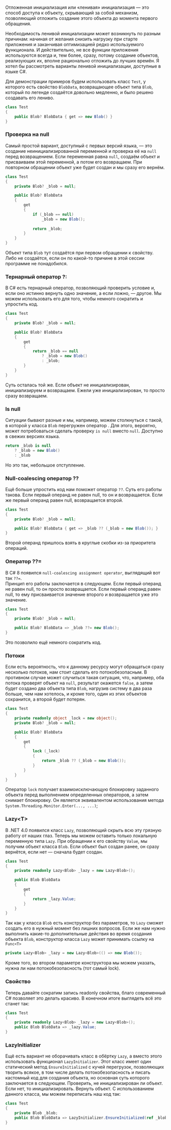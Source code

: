 Отложенная инициализация или «ленивая» инициализация — это способ доступа к объекту, скрывающий за собой механизм, позволяющий отложить создание этого объекта до момента первого обращения. 

Необходимость ленивой инициализации может возникнуть по разным причинам: начиная от желания снизить нагрузку при старте приложения и заканчивая оптимизацией редко используемого функционала. И действительно, не все функции приложения используются всегда и, тем более, сразу, потому создание объектов, реализующих их, вполне рационально отложить до лучших времён. Я хотел бы рассмотреть варианты ленивой инициализации, доступные в языке C#.  
  
Для демонстрации примеров будем использовать класс `Test`, у которого есть свойство `BlobData`, возвращающее объект типа `Blob`, который по легенде создаётся довольно медленно, и было решено создавать его лениво.  
  

```C#
class Test
{
    public Blob? BlobData { get => new Blob() }
}
```

### Проверка на null

Самый простой вариант, доступный с первых версий языка, — это создание неинициализированной переменной и проверка её на `null` перед возвращением. Если переменная равна `null`, создаём объект и присваиваем этой переменной, а потом его возвращаем. При повторном обращении объект уже будет создан и мы сразу его вернём.  
  
```C#
class Test
{
    private Blob? _blob = null;

    public Blob? BlobData
    {
        get
        {
            if (_blob == null)
                _blob = new Blob();
			
            return _blob;
        }
    }
}
```
  
Объект типа `Blob` тут создаётся при первом обращении к свойству. Либо не создаётся, если он по какой-то причине в этой сессии программе не понадобился.  

### Тернарный оператор ?:

В C# есть тернарный оператор, позволяющий проверить условие и, если оно истинно вернуть одно значение, а если ложно, — другое. Мы можем использовать его для того, чтобы немного сократить и упростить код.  
  
```C#
class Test
{
    private Blob? _blob = null;

    public Blob? BlobData
    {
        get
        {
            return _blob == null
                ? _blob = new Blob()
                : _blob;
        }
    }
}
```
  
Суть осталась той же. Если объект не инициализирован, инициализируем и возвращаем. Ежели уже инициализирован, то просто сразу возвращаем.  

### Is null
  
Ситуации бывают разные и мы, например, можем столкнуться с такой, в которой у класса `Blob` перегружен оператор . Для этого, вероятно, может потребоваться сделать проверку `is null` вместо `null`. Доступно в свежих версиях языка.  
  
```C#
return _blob is null
    ? _blob = new Blob()
    : _blob
```

Но это так, небольшое отступление.  

### Null-coalescing оператор ??
  
Ещё больше упростить код нам поможет оператор `??`. 
Суть его работы такова. Если первый операнд не равен null, то он и возвращается. Если же первый операнд равен null, возвращается второй.  
  

```C#
class Test
{
    private Blob? _blob = null;

    public Blob? BlobData { get => _blob ?? (_blob = new Blob()); }
}
```

Второй операнд пришлось взять в круглые скобки из-за приоритета операций.  

### Оператор ??=

В C# 8 появился `null-coalescing assignment operator`, выглядящий вот так `??=`.  
Принцип его работы заключается в следующем. Если первый операнд не равен null, то он просто возвращается. Если первый операнд равен null, то ему присваивается значение второго и возвращается уже это значение.  
  
```C#
class Test
{
    private Blob? _blob = null;

    public Blob? BlobData => _blob ??= new Blob();
}
```

Это позволило ещё немного сократить код.  
  
### Потоки
  
Если есть вероятность, что к данному ресурсу могут обращаться сразу несколько потоков, нам стоит сделать его потокобезопасным. В противном случае может случиться такая ситуация, что, например, оба потока проверят объект на `null`, результат окажется `false`, а затем будет создано два объекта типа `Blob`, нагрузив систему в два раза больше, чем нам хотелось, и кроме того, один из этих объектов сохранится, а второй будет потерян.  
  

```C#
class Test
{
    private readonly object _lock = new object();
    private Blob? _blob = null;

    public Blob? BlobData
    {
        get
        {
            lock (_lock)
            {
                return _blob ?? (_blob = new Blob());
            }
        }
    }
}
```
  
Оператор `lock` получает взаимоисключающую блокировку заданного объекта перед выполнением определенных операторов, а затем снимает блокировку. Он является эквивалентом использования метода `System.Threading.Monitor.Enter(..., ...)`;  

### Lazy<Т>

В .NET 4.0 появился класс `Lazy`, позволяющий скрыть всю эту грязную работу от наших глаз. Теперь мы можем оставить только локальную переменную типа `Lazy`. При обращении к его свойству `Value`, мы получим объект класса `Blob`. Если объект был создан ранее, он сразу вернётся, если нет — сначала будет создан.

```C#
class Test
{
    private readonly Lazy<Blob> _lazy = new Lazy<Blob>();

    public Blob BlobData
    {
        get
        {
            return _lazy.Value;
        }
    }
}
```


Так как у класса `Blob` есть конструктор без параметров, то `Lazy` сможет создать его в нужный момент без лишних вопросов. Если же нам нужно выполнить какие-то дополнительные действия во время создания объекта `Blob`, конструктор класса `Lazy` может принимать ссылку на `Func<T>`  
  
```C#
private Lazy<Blob> _lazy = new Lazy<Blob>(() => new Blob());
```
  
Кроме того, во втором параметре конструктора мы можем указать, нужна ли нам потокобезопасность (тот самый lock).  
  
### Свойство

Теперь давайте сократим запись readonly свойства, благо современный C# позволяет это делать красиво. В конечном итоге выглядеть всё это станет так:  
  
```C#
class Test
{
    private readonly Lazy<Blob> _lazy = new Lazy<Blob>();
    public Blob BlobData => _lazy.Value;
}
```

### LazyInitializer

Ещё есть вариант не оборачивать класс в обёртку `Lazy`, а вместо этого использовать функционал `LazyInitializer`. Этот класс имеет один статический метод `EnsureInitialized` с кучей перегрузок, позволяющих творить всякое, в том числе делать потокобезопасность и писать кастомный код для создания объекта, но основная суть которого заключается в следующем. Проверить, не инициализирован ли объект. Если нет, то инициализировать. Вернуть объект. С использованием данного класса, мы можем переписать наш код так:  
  

```C#
class Test
{
    private Blob _blob;
    public Blob BlobData => LazyInitializer.EnsureInitialized(ref _blob);
}
```